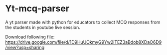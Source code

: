 # Yt-mcq-parser
A yt parser made with python for educators to collect MCQ responses from the students in youtube live session.

Download following file: https://drive.google.com/file/d/1D9HuUOkmyG9Yw2iTEZ3aBdob8XDaO6D9/view?usp=sharing
